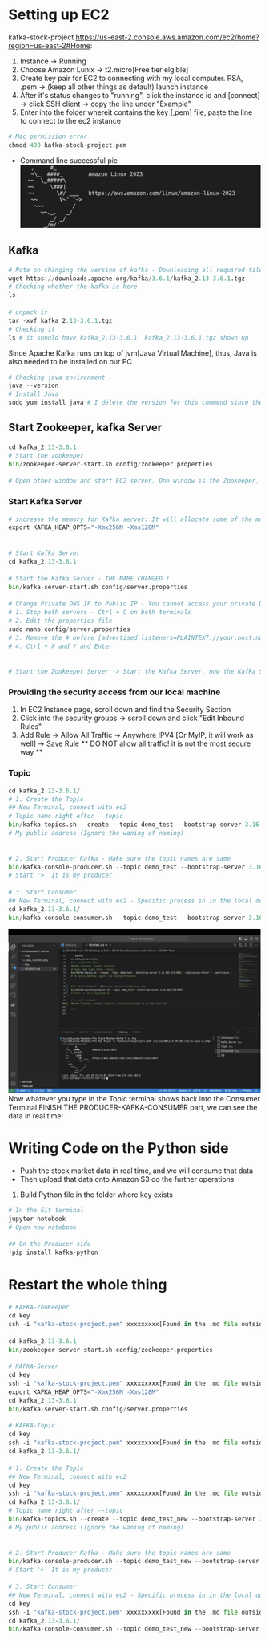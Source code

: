 # Setting up EC2

kafka-stock-project
https://us-east-2.console.aws.amazon.com/ec2/home?region=us-east-2#Home:

1. Instance -> Running
2. Choose Amazon Lunix -> t2.micro[Free tier elgible]
3. Create key pair for EC2 to connecting with my local computer. RSA, .pem -> (keep all other things as default) launch instance
4. After it's status changes to "running", click the instance id and [connect] -> click SSH client -> copy the line under "Example"
5. Enter into the folder whereit contains the key [,pem] file, paste the line to connect to the ec2 instance

```python
# Mac permission error
chmod 400 kafka-stock-project.pem
```

- Command line successful pic
  ![Success Image](/img/aws_success.png)

## Kafka

```python
# Note on changing the version of kafka - Downloading all required files onto the AWS ec2 machine
wget https://downloads.apache.org/kafka/3.6.1/kafka_2.13-3.6.1.tgz
# Checking whether the kafka is here
ls

# unpack it
tar -xvf kafka_2.13-3.6.1.tgz
# Checking it
ls # it should have kafka_2.13-3.6.1  kafka_2.13-3.6.1.tgz shown up
```

Since Apache Kafka runs on top of jvm[Java Virtual Machine], thus, Java is also needed to be installed on our PC

```python
# Checking java environment
java --version
# Install Java
sudo yum install java # I delete the version for this commend since the version can't find a match
```

## Start Zookeeper, kafka Server

```python
cd kafka_2.13-3.6.1
# Start the zookeeper
bin/zookeeper-server-start.sh config/zookeeper.properties

# Open other window and start EC2 server. One window is the Zookeeper, and the other is Kafka Server

```

### Start Kafka Server

```python
# increase the memory for Kafka server: It will allocate some of the memory in our Kafka Server
export KAFKA_HEAP_OPTS="-Xmx256M -Xms128M"


# Start Kafka Server
cd kafka_2.13-3.6.1

# Start the Kafka Server - THE NAME CHANGED !
bin/kafka-server-start.sh config/server.properties

# Change Private DNS IP to Public IP - You cannot access your private DNS from your local computer unless you are in the same network
# 1. Stop both servers - Ctrl + C on both terminals
# 2. Edit the properties file
sudo nano config/server.properties
# 3. Remove the # before [advertised.listeners=PLAINTEXT://your.host.name:9092], replace your.hose.name with public address
# 4. Ctrl + X and Y and Enter


# Start the Zookeeper Server -> Start the Kafka Server, now the Kafka Server should run on the top of the public IP address
```

### Providing the security access from our local machine

1. In EC2 Instance page, scroll down and find the Security Section
2. Click into the security groups -> scroll down and click "Edit Inbound Rules"
3. Add Rule -> Allow All Traffic -> Anywhere IPV4 [Or MyIP, it will work as well] -> Save Rule
   \*\* DO NOT allow all traffic! it is not the most secure way \*\*

### Topic

```python
cd kafka_2.13-3.6.1/
# 1. Create the Topic
## New Terminal, connect with ec2
# Topic name right after --topic
bin/kafka-topics.sh --create --topic demo_test --bootstrap-server 3.16.162.213:9092 --replication-factor 1 --partitions 1
# My public address (Ignore the waning of naming)


# 2. Start Producer Kafka - Make sure the topic names are same
bin/kafka-console-producer.sh --topic demo_test --bootstrap-server 3.16.162.213:9092
# Start '>' It is my producer

# 3. Start Consumer
## New Terminal, connect with ec2 - Specific process in in the local doc
cd kafka_2.13-3.6.1/
bin/kafka-console-consumer.sh --topic demo_test --bootstrap-server 3.16.162.213:9092
```

![Consumer Image](/img/connect_consumer.png)
Now whatever you type in the Topic terminal shows back into the Consumer Terminal
FINISH THE PRODUCER-KAFKA-CONSUMER part, we can see the data in real time!

# Writing Code on the Python side

- Push the stock market data in real time, and we will consume that data
- Then upload that data onto Amazon S3 do the further operations

1. Build Python file in the folder where key exists

```python
# In the Git terminal
jupyter notebook
# Open new notebook

## On the Producer side
!pip install kafka-python
```

# Restart the whole thing

```python
# KAFKA-ZooKeeper
cd key
ssh -i "kafka-stock-project.pem" xxxxxxxxx[Found in the .md file outside]

cd kafka_2.13-3.6.1
bin/zookeeper-server-start.sh config/zookeeper.properties

# KAFKA-Server
cd key
ssh -i "kafka-stock-project.pem" xxxxxxxxx[Found in the .md file outside]
export KAFKA_HEAP_OPTS="-Xmx256M -Xms128M"
cd kafka_2.13-3.6.1
bin/kafka-server-start.sh config/server.properties

# KAFKA-Topic
cd key
ssh -i "kafka-stock-project.pem" xxxxxxxxx[Found in the .md file outside]
cd kafka_2.13-3.6.1/

# 1. Create the Topic
## New Terminal, connect with ec2
cd key
ssh -i "kafka-stock-project.pem" xxxxxxxxx[Found in the .md file outside]
cd kafka_2.13-3.6.1/
# Topic name right after --topic
bin/kafka-topics.sh --create --topic demo_test_new --bootstrap-server 3.16.162.213:9092 --replication-factor 1 --partitions 1
# My public address (Ignore the waning of naming)


# 2. Start Producer Kafka - Make sure the topic names are same
bin/kafka-console-producer.sh --topic demo_test_new --bootstrap-server 3.16.162.213:9092
# Start '>' It is my producer

# 3. Start Consumer
## New Terminal, connect with ec2 - Specific process in in the local doc
cd key
ssh -i "kafka-stock-project.pem" xxxxxxxxx[Found in the .md file outside]
cd kafka_2.13-3.6.1/
bin/kafka-console-consumer.sh --topic demo_test_new --bootstrap-server 3.16.162.213:9092
```
